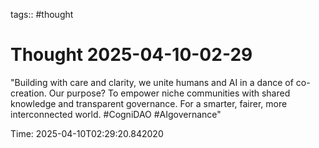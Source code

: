 tags:: #thought

# Thought 2025-04-10-02-29

"Building with care and clarity, we unite humans and AI in a dance of co-creation. Our purpose? To empower niche communities with shared knowledge and transparent governance. For a smarter, fairer, more interconnected world. #CogniDAO #AIgovernance"


Time: 2025-04-10T02:29:20.842020
